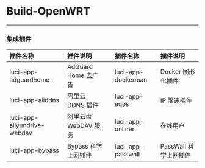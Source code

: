 # Build-OpenWRT
---

### 集成插件
| 插件名称  |插件说明 | | 插件名称  |插件说明 |
|:---------------|:---------|---|:---------------|:--------------|
| luci-app-adguardhome | AdGuard Home 去广告 | | luci-app-dockerman | Docker 图形化插件 |
| luci-app-aliddns | 阿里云 DDNS 插件 | | luci-app-eqos | 	IP 限速插件 |
| luci-app-aliyundrive-webdav | 阿里云盘 WebDAV 服务 | | luci-app-onliner | 在线用户 |
| luci-app-bypass | Bypass 科学上网插件 | | luci-app-passwall | PassWall 科学上网插件 |
